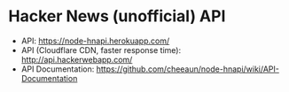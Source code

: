Hacker News (unofficial) API
============================

- API: <https://node-hnapi.herokuapp.com/>
- API (Cloudflare CDN, faster response time): <http://api.hackerwebapp.com/>
- API Documentation: <https://github.com/cheeaun/node-hnapi/wiki/API-Documentation>

